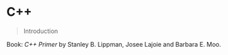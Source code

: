 # C++ 

 

> Introduction 

Book: *C++ Primer* by Stanley B. Lippman, Josee Lajoie and Barbara E. Moo.

